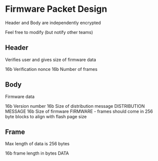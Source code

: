 # Firmware Packet Design

Header and Body are independently encrypted

Feel free to modify (but notify other teams)

## Header

Verifies user and gives size of firmware data

16b Verification nonce
16b Number of frames

## Body

Firmware data

16b Version number
16b Size of distribution message
DISTRIBUTION MESSAGE
16b Size of firmware
FIRMWARE - frames should come in 256 byte blocks to align with flash page size

## Frame

Max length of data is 256 bytes

16b frame length in bytes
DATA
